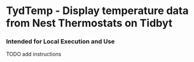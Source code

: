 TydTemp - Display temperature data from Nest Thermostats on Tidbyt<a name="TOP"></a>
===================

### Intended for Local Execution and Use

TODO add instructions